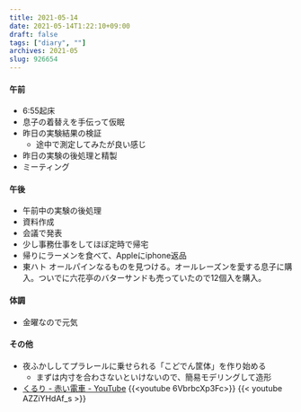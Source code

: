 ```yaml
---
title: 2021-05-14
date: 2021-05-14T1:22:10+09:00
draft: false
tags: ["diary", ""]
archives: 2021-05
slug: 926654
---
```

#### 午前
- 6:55起床
- 息子の着替えを手伝って仮眠
- 昨日の実験結果の検証
  - 途中で測定してみたが良い感じ
- 昨日の実験の後処理と精製
- ミーティング
#### 午後
- 午前中の実験の後処理
- 資料作成
- 会議で発表
- 少し事務仕事をしてほぼ定時で帰宅
- 帰りにラーメンを食べて、Appleにiphone返品
- 東ハト オールパインなるものを見つける。オールレーズンを愛する息子に購入。ついでに六花亭のバターサンドも売っていたので12個入を購入。
#### 体調
- 金曜なので元気
#### その他
- 夜ふかししてプラレールに乗せられる「こどでん筐体」を作り始める
  - まずは内寸を合わさないといけないので、簡易モデリングして造形
- [くるり - 赤い電車 - YouTube](https://www.youtube.com/watch?v=6VbrbcXp3Fc)
{{<youtube 6VbrbcXp3Fc>}}
{{< youtube AZZiYHdAf_s >}}